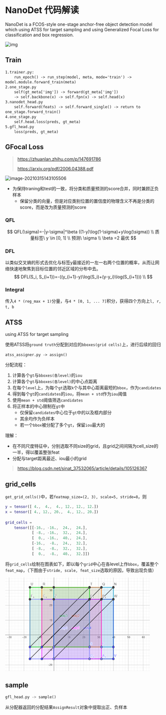 # NanoDet 代码解读

NanoDet is a FCOS-style one-stage anchor-free object detection model which using ATSS for target sampling and using Generalized Focal Loss for classification and box regression.

![img](https://github.com/RangiLyu/nanodet/raw/main/docs/imgs/Model_arch.png)

## Train

```
1.trainer.py:
	run_epoch() -> run_step(model, meta, mode='train') -> model.module.forward_train(meta)
2.one_stage.py
	self(gt_meta['img']) -> forward(gt_meta['img']) 
	-> self.backbone(x) -> self.fpn(x) -> self.head(x)
3.nanodet_head.py
	self.forward(feats) -> self.forward_single() -> return to one_stage.forward_train()
4.one_stage.py
	self.head.loss(preds, gt_meta)
5.gfl_head.py
	loss(preds, gt_meta)
```



## GFocal Loss

> https://zhuanlan.zhihu.com/p/147691786
>
> https://arxiv.org/pdf/2006.04388.pdf

![image-20210315143105506](C:%5CUsers%5C1%5CAppData%5CRoaming%5CTypora%5Ctypora-user-images%5Cimage-20210315143105506.png)

- 为保持traning和test的一致，将分类和质量预测的score合并，同时兼顾正负样本
  - 保留分类的向量，但是对应类别位置的置信度的物理含义不再是分类的score，而是改为质量预测的score

### QFL

$$
QFL(\sigma)=-|y-\sigma|^\beta ((1-y)\log(1-\sigma)+y\log(\sigma)) \\
质量标签\ y \in [0, 1] \\
预测\ \sigma \\
\beta =2 最优
$$

### DFL

以类似交叉熵的形式去优化与标签y最接近的一左一右两个位置的概率，从而让网络快速地聚焦到目标位置的邻近区域的分布中去。
$$
DFL(S_i, S_{i+1})=-((y_{i+1}-y)\log(S_i)+(y-y_i)\log(S_{i+1})) \\
$$


### Integral

传入`4 * (reg_max + 1)`分量，与`4 * [0, 1, ... 7]`积分，获得四个方向上`l, r, t, b`

## ATSS

using ATSS for target sampling  

使用ATSS将`ground truth`分配到对应的`bboxes(grid cells)`上，进行后续的回归

`atss_assigner.py -> assign()`

分配流程：

1. 计算各个`gt`与`bboxes(各level)`的`iou`
2. 计算各个`gt`与`bboxes(各level)`的中心点距离
3. 在每个`level`上，为每个`gt`选取`k`个与其中心距离最短的`bbox`，作为`candidates`
4. 得到每个`gt`的`candidates`的`iou`，将`mean + std`作为`iou`阈值
5. 使用`mean + std`阈值筛选`candidates`
6. 将正样本的中心限制在`gt`中
   - 仅保留`candidates`中心位于`gt`中的以及框内部分
   - 其余均作为负样本
   - 若一个`bbox`被分配了多个`gt`，保留`iou`最大的

理解：

- 在不同尺度特征中，分别选取不同size的grid，且grid之间间隔为cell_size的一半，得以覆盖整张feat
- 分配与target距离最近、iou最小的grid

> https://blog.csdn.net/sinat_37532065/article/details/105126367

## grid_cells

`get_grid_cells()`中，若`featmap_size=(2, 3), scale=5, stride=8`，则

```matlab
y = tensor([ 4.,  4.,  4., 12., 12., 12.])
x = tensor([ 4., 12., 20.,  4., 12., 20.])

grid_cells =
    tensor([[-16., -16.,  24.,  24.],
            [ -8., -16.,  32.,  24.],
            [  0., -16.,  40.,  24.],
            [-16.,  -8.,  24.,  32.],
            [ -8.,  -8.,  32.,  32.],
            [  0.,  -8.,  40.,  32.]])
```

将`grid_cells`绘制在图表如下，即以每个`grid`中心在各level上作`bbox`，覆盖整个`feat_map`，（下图由于`stride, scale, feat_size`选取的原因，导致出现负值）

<img src="NanoDet%20%E4%BB%A3%E7%A0%81%E8%A7%A3%E8%AF%BB.assets/image-20210318171209139.png" alt="image-20210318171209139" style="zoom: 67%;" />

## sample

```python
gfl_head.py -> sample()
```

从分配器返回的分配结果`AssignResult`对象中提取出正、负样本